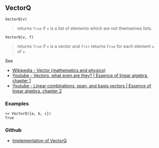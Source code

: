## VectorQ

```
VectorQ(v)
```

> returns `True` if `v` is a list of elements which are not themselves lists.

```
VectorQ(v, f)
```

> returns `True` if `v` is a vector and `f(x)` returns `True` for each element `x` of `v`.

See
* [Wikipedia - Vector (mathematics and physics)](https://en.wikipedia.org/wiki/Vector_(mathematics_and_physics))
* [Youtube - Vectors, what even are they? | Essence of linear algebra, chapter 1](https://youtu.be/fNk_zzaMoSs)
* [Youtube - Linear combinations, span, and basis vectors | Essence of linear algebra, chapter 2](https://youtu.be/k7RM-ot2NWY)


### Examples

```
>> VectorQ({a, b, c})
True
```

### Github

* [Implementation of VectorQ](https://github.com/axkr/symja_android_library/blob/master/symja_android_library/matheclipse-core/src/main/java/org/matheclipse/core/builtin/PredicateQ.java#L1472) 
